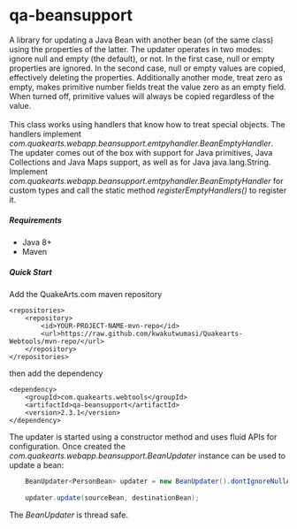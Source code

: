 # qa-beansupport

A library for updating a Java Bean with another bean (of the same class) using the properties of the latter.
The updater operates in two modes: ignore null and empty (the default), or not. In the first case, null or empty properties are ignored. In the second case, null or empty values are copied, effectively deleting the properties. Additionally another mode, treat zero as empty, makes primitive number fields treat the value zero as an empty field. When turned off, primitive values will always be copied regardless of the value.
<br /><br />
This class works using handlers that know how to treat special objects. The handlers implement _com.quakearts.webapp.beansupport.emtpyhandler.BeanEmptyHandler_. The updater comes out of the box with support for Java primitives, Java Collections and Java Maps support, as well as for Java java.lang.String.
<br />
Implement _com.quakearts.webapp.beansupport.emtpyhandler.BeanEmptyHandler_ for custom types and call the static method _registerEmptyHandlers()_ to register it.

##### Requirements
* Java 8+
* Maven

##### Quick Start

Add the QuakeArts.com maven repository

```
<repositories>
    <repository>
        <id>YOUR-PROJECT-NAME-mvn-repo</id>
        <url>https://raw.github.com/kwakutwumasi/Quakearts-Webtools/mvn-repo/</url>
    </repository>
</repositories>

```

then add the dependency

```
<dependency>
	<groupId>com.quakearts.webtools</groupId>
	<artifactId>qa-beansupport</artifactId>
	<version>2.3.1</version>
</dependency>

```

The updater is started using a constructor method and uses fluid APIs for configuration. Once created the _com.quakearts.webapp.beansupport.BeanUpdater_ instance can be used to update a bean:

```java
	BeanUpdater<PersonBean> updater = new BeanUpdater().dontIgnoreNullAndEmpty();
	
	updater.update(sourceBean, destinationBean);
```

The _BeanUpdater_ is thread safe.